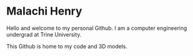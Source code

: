 # Malachi Henry 
Hello and welcome to my personal Github. I am a computer engineering undergrad at Trine University.

This Github is home to my code and 3D models. 
